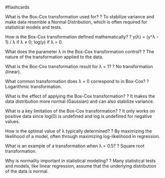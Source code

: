 #flashcards

What is the Box-Cox transformation used for?
?
To stabilize variance and make data resemble a Normal Distribution, which is often required for statistical models and tests.

How is the Box-Cox transformation defined mathematically?
?
y(λ) = (y^λ - 1) / λ if λ ≠ 0; log(y) if λ = 0.

What does the parameter λ in the Box-Cox transformation control?
?
The nature of the transformation applied to the data.

What is the Box-Cox transformation result for λ = 1?
?
No transformation (linear).

What common transformation does λ = 0 correspond to in Box-Cox?
?
Logarithmic transformation.

What is the effect of applying the Box-Cox transformation?
?
It makes the data distribution more normal (Gaussian) and can also stabilize variance.

What is a key limitation of the Box-Cox transformation?
?
It only works on positive data since log(0) is undefined and log is undefined for negative values.

How is the optimal value of λ typically determined?
?
By maximizing the likelihood of a model, often through maximizing log-likelihood in regression.

What is an example of a transformation when λ = 0.5?
?
Square root transformation.

Why is normality important in statistical modeling?
?
Many statistical tests and models, like linear regression, assume that the underlying distribution of the data is normal.

